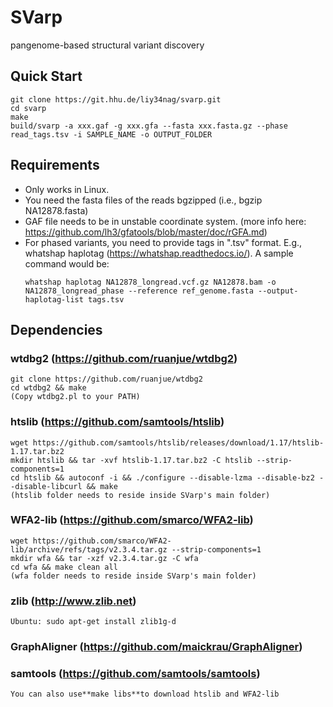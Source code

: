 # SVarp
pangenome-based structural variant discovery


## Quick Start
	git clone https://git.hhu.de/liy34nag/svarp.git
	cd svarp
	make
	build/svarp -a xxx.gaf -g xxx.gfa --fasta xxx.fasta.gz --phase read_tags.tsv -i SAMPLE_NAME -o OUTPUT_FOLDER


## Requirements

* Only works in Linux.
* You need the fasta files of the reads bgzipped (i.e., bgzip NA12878.fasta)
* GAF file needs to be in unstable coordinate system. (more info here: https://github.com/lh3/gfatools/blob/master/doc/rGFA.md)
* For phased variants, you need to provide tags in ".tsv" format. E.g., whatshap haplotag (https://whatshap.readthedocs.io/). A sample command would be:
	````
	whatshap haplotag NA12878_longread.vcf.gz NA12878.bam -o NA12878_longread_phase --reference ref_genome.fasta --output-haplotag-list tags.tsv

## Dependencies

### wtdbg2 (https://github.com/ruanjue/wtdbg2)
	git clone https://github.com/ruanjue/wtdbg2
	cd wtdbg2 && make	
	(Copy wtdbg2.pl to your PATH)

### htslib (https://github.com/samtools/htslib)
	wget https://github.com/samtools/htslib/releases/download/1.17/htslib-1.17.tar.bz2
	mkdir htslib && tar -xvf htslib-1.17.tar.bz2 -C htslib --strip-components=1
	cd htslib && autoconf -i && ./configure --disable-lzma --disable-bz2 --disable-libcurl && make
	(htslib folder needs to reside inside SVarp's main folder)

### WFA2-lib (https://github.com/smarco/WFA2-lib)
	wget https://github.com/smarco/WFA2-lib/archive/refs/tags/v2.3.4.tar.gz --strip-components=1
	mkdir wfa && tar -xzf v2.3.4.tar.gz -C wfa
	cd wfa && make clean all
	(wfa folder needs to reside inside SVarp's main folder)

### zlib (http://www.zlib.net)
	Ubuntu: sudo apt-get install zlib1g-d

### GraphAligner (https://github.com/maickrau/GraphAligner)

### samtools (https://github.com/samtools/samtools)

    
	You can also use**make libs**to download htslib and WFA2-lib



